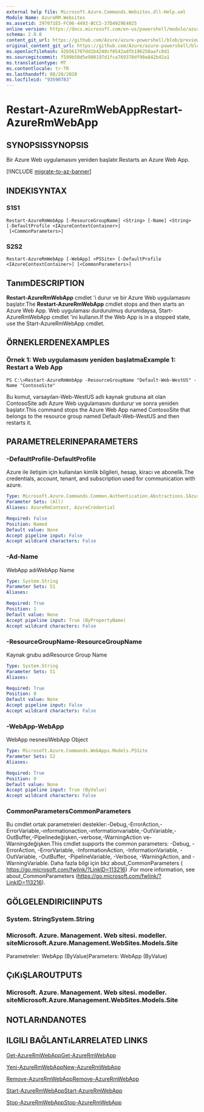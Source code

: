 ```yaml
---
external help file: Microsoft.Azure.Commands.Websites.dll-Help.xml
Module Name: AzureRM.Websites
ms.assetid: 297071E5-FC06-4493-BCC2-37D4929E4025
online version: https://docs.microsoft.com/en-us/powershell/module/azurerm.websites/restart-azurermwebapp
schema: 2.0.0
content_git_url: https://github.com/Azure/azure-powershell/blob/preview/src/ResourceManager/Websites/Commands.Websites/help/Restart-AzureRmWebApp.md
original_content_git_url: https://github.com/Azure/azure-powershell/blob/preview/src/ResourceManager/Websites/Commands.Websites/help/Restart-AzureRmWebApp.md
ms.openlocfilehash: 42b561707dd1b4240cf0542adfb196250aafc8d1
ms.sourcegitcommit: f599b50d5e980197d1fca769378df90a842b42a1
ms.translationtype: MT
ms.contentlocale: tr-TR
ms.lasthandoff: 08/20/2020
ms.locfileid: "93590783"
---
```

# <span data-ttu-id="15f19-101">Restart-AzureRmWebApp</span><span class="sxs-lookup"><span data-stu-id="15f19-101">Restart-AzureRmWebApp</span></span>

## <span data-ttu-id="15f19-102">SYNOPSIS</span><span class="sxs-lookup"><span data-stu-id="15f19-102">SYNOPSIS</span></span>
<span data-ttu-id="15f19-103">Bir Azure Web uygulamasını yeniden başlatır.</span><span class="sxs-lookup"><span data-stu-id="15f19-103">Restarts an Azure Web App.</span></span>

[!INCLUDE [migrate-to-az-banner](../../includes/migrate-to-az-banner.md)]

## <span data-ttu-id="15f19-104">INDEKI</span><span class="sxs-lookup"><span data-stu-id="15f19-104">SYNTAX</span></span>

### <span data-ttu-id="15f19-105">S1</span><span class="sxs-lookup"><span data-stu-id="15f19-105">S1</span></span>
```
Restart-AzureRmWebApp [-ResourceGroupName] <String> [-Name] <String> [-DefaultProfile <IAzureContextContainer>]
 [<CommonParameters>]
```

### <span data-ttu-id="15f19-106">S2</span><span class="sxs-lookup"><span data-stu-id="15f19-106">S2</span></span>
```
Restart-AzureRmWebApp [-WebApp] <PSSite> [-DefaultProfile <IAzureContextContainer>] [<CommonParameters>]
```

## <span data-ttu-id="15f19-107">Tanım</span><span class="sxs-lookup"><span data-stu-id="15f19-107">DESCRIPTION</span></span>
<span data-ttu-id="15f19-108">**Restart-AzureRmWebApp** cmdlet 'i durur ve bir Azure Web uygulamasını başlatır.</span><span class="sxs-lookup"><span data-stu-id="15f19-108">The **Restart-AzureRmWebApp** cmdlet stops and then starts an Azure Web App.</span></span>
<span data-ttu-id="15f19-109">Web uygulaması durdurulmuş durumdaysa, Start-AzureRmWebApp cmdlet 'ini kullanın.</span><span class="sxs-lookup"><span data-stu-id="15f19-109">If the Web App is in a stopped state, use the Start-AzureRmWebApp cmdlet.</span></span>

## <span data-ttu-id="15f19-110">ÖRNEKLERDEN</span><span class="sxs-lookup"><span data-stu-id="15f19-110">EXAMPLES</span></span>

### <span data-ttu-id="15f19-111">Örnek 1: Web uygulamasını yeniden başlatma</span><span class="sxs-lookup"><span data-stu-id="15f19-111">Example 1: Restart a Web App</span></span>
```
PS C:\>Restart-AzureRmWebApp -ResourceGroupName "Default-Web-WestUS" -Name "ContosoSite"
```

<span data-ttu-id="15f19-112">Bu komut, varsayılan-Web-WestUS adlı kaynak grubuna ait olan ContosoSite adlı Azure Web uygulamasını durdurur ve sonra yeniden başlatır.</span><span class="sxs-lookup"><span data-stu-id="15f19-112">This command stops the Azure Web App named ContosoSite that belongs to the resource group named Default-Web-WestUS and then restarts it.</span></span>

## <span data-ttu-id="15f19-113">PARAMETRELERINE</span><span class="sxs-lookup"><span data-stu-id="15f19-113">PARAMETERS</span></span>

### <span data-ttu-id="15f19-114">-DefaultProfile</span><span class="sxs-lookup"><span data-stu-id="15f19-114">-DefaultProfile</span></span>
<span data-ttu-id="15f19-115">Azure ile iletişim için kullanılan kimlik bilgileri, hesap, kiracı ve abonelik.</span><span class="sxs-lookup"><span data-stu-id="15f19-115">The credentials, account, tenant, and subscription used for communication with azure.</span></span>

```yaml
Type: Microsoft.Azure.Commands.Common.Authentication.Abstractions.IAzureContextContainer
Parameter Sets: (All)
Aliases: AzureRmContext, AzureCredential

Required: False
Position: Named
Default value: None
Accept pipeline input: False
Accept wildcard characters: False
```

### <span data-ttu-id="15f19-116">-Ad</span><span class="sxs-lookup"><span data-stu-id="15f19-116">-Name</span></span>
<span data-ttu-id="15f19-117">WebApp adı</span><span class="sxs-lookup"><span data-stu-id="15f19-117">WebApp Name</span></span>

```yaml
Type: System.String
Parameter Sets: S1
Aliases:

Required: True
Position: 1
Default value: None
Accept pipeline input: True (ByPropertyName)
Accept wildcard characters: False
```

### <span data-ttu-id="15f19-118">-ResourceGroupName</span><span class="sxs-lookup"><span data-stu-id="15f19-118">-ResourceGroupName</span></span>
<span data-ttu-id="15f19-119">Kaynak grubu adı</span><span class="sxs-lookup"><span data-stu-id="15f19-119">Resource Group Name</span></span>

```yaml
Type: System.String
Parameter Sets: S1
Aliases:

Required: True
Position: 0
Default value: None
Accept pipeline input: False
Accept wildcard characters: False
```

### <span data-ttu-id="15f19-120">-WebApp</span><span class="sxs-lookup"><span data-stu-id="15f19-120">-WebApp</span></span>
<span data-ttu-id="15f19-121">WebApp nesnesi</span><span class="sxs-lookup"><span data-stu-id="15f19-121">WebApp Object</span></span>

```yaml
Type: Microsoft.Azure.Commands.WebApps.Models.PSSite
Parameter Sets: S2
Aliases:

Required: True
Position: 0
Default value: None
Accept pipeline input: True (ByValue)
Accept wildcard characters: False
```

### <span data-ttu-id="15f19-122">CommonParameters</span><span class="sxs-lookup"><span data-stu-id="15f19-122">CommonParameters</span></span>
<span data-ttu-id="15f19-123">Bu cmdlet ortak parametreleri destekler:-Debug,-ErrorAction,-ErrorVariable,-ınformationaction,-ınformationvariable,-OutVariable,-OutBuffer,-Pipelinedeğişken,-verbose,-WarningAction ve-Warningdeğişken.</span><span class="sxs-lookup"><span data-stu-id="15f19-123">This cmdlet supports the common parameters: -Debug, -ErrorAction, -ErrorVariable, -InformationAction, -InformationVariable, -OutVariable, -OutBuffer, -PipelineVariable, -Verbose, -WarningAction, and -WarningVariable.</span></span> <span data-ttu-id="15f19-124">Daha fazla bilgi için bkz about_CommonParameters ( https://go.microsoft.com/fwlink/?LinkID=113216) .</span><span class="sxs-lookup"><span data-stu-id="15f19-124">For more information, see about_CommonParameters (https://go.microsoft.com/fwlink/?LinkID=113216).</span></span>

## <span data-ttu-id="15f19-125">GÖLGELENDIRICI</span><span class="sxs-lookup"><span data-stu-id="15f19-125">INPUTS</span></span>

### <span data-ttu-id="15f19-126">System. String</span><span class="sxs-lookup"><span data-stu-id="15f19-126">System.String</span></span>

### <span data-ttu-id="15f19-127">Microsoft. Azure. Management. Web sitesi. modeller. site</span><span class="sxs-lookup"><span data-stu-id="15f19-127">Microsoft.Azure.Management.WebSites.Models.Site</span></span>
<span data-ttu-id="15f19-128">Parametreler: WebApp (ByValue)</span><span class="sxs-lookup"><span data-stu-id="15f19-128">Parameters: WebApp (ByValue)</span></span>

## <span data-ttu-id="15f19-129">ÇıKıŞLAR</span><span class="sxs-lookup"><span data-stu-id="15f19-129">OUTPUTS</span></span>

### <span data-ttu-id="15f19-130">Microsoft. Azure. Management. Web sitesi. modeller. site</span><span class="sxs-lookup"><span data-stu-id="15f19-130">Microsoft.Azure.Management.WebSites.Models.Site</span></span>

## <span data-ttu-id="15f19-131">NOTLARıNDA</span><span class="sxs-lookup"><span data-stu-id="15f19-131">NOTES</span></span>

## <span data-ttu-id="15f19-132">ILGILI BAĞLANTıLAR</span><span class="sxs-lookup"><span data-stu-id="15f19-132">RELATED LINKS</span></span>

[<span data-ttu-id="15f19-133">Get-AzureRmWebApp</span><span class="sxs-lookup"><span data-stu-id="15f19-133">Get-AzureRmWebApp</span></span>](./Get-AzureRmWebApp.md)

[<span data-ttu-id="15f19-134">Yeni-AzureRmWebApp</span><span class="sxs-lookup"><span data-stu-id="15f19-134">New-AzureRmWebApp</span></span>](./New-AzureRmWebApp.md)

[<span data-ttu-id="15f19-135">Remove-AzureRmWebApp</span><span class="sxs-lookup"><span data-stu-id="15f19-135">Remove-AzureRmWebApp</span></span>](./Remove-AzureRmWebApp.md)

[<span data-ttu-id="15f19-136">Start-AzureRmWebApp</span><span class="sxs-lookup"><span data-stu-id="15f19-136">Start-AzureRmWebApp</span></span>](./Start-AzureRmWebApp.md)

[<span data-ttu-id="15f19-137">Stop-AzureRmWebApp</span><span class="sxs-lookup"><span data-stu-id="15f19-137">Stop-AzureRmWebApp</span></span>](./Stop-AzureRmWebApp.md)


